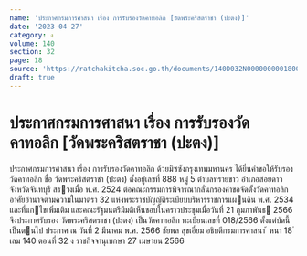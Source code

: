 ```yaml
---
name: 'ประกาศกรมการศาสนา เรื่อง การรับรองวัดคาทอลิก [วัดพระคริสตราชา (ปะตง)]'
date: '2023-04-27'
category: ง
volume: 140
section: 32
page: 18
source: 'https://ratchakitcha.soc.go.th/documents/140D032N0000000001800.pdf'
draft: true
---
```


# ประกาศกรมการศาสนา เรื่อง การรับรองวัดคาทอลิก [วัดพระคริสตราชา (ปะตง)]

ประกาศกรมการศาสนา เรื่อง การรับรองวัดคาทอลิก ด้วยมิซซังกรุงเทพมหานคร ได้ยื่นคําขอให้รับรองวัดคาทอลิก ชื่อ วัดพระคริสตราชา (ปะตง) ตั้งอยู่เลขที่ 888 หมู่ 5 ตําบลทรายขาว อําเภอสอยดาว จังหวัดจันทบุรี สรางเมื่อ พ.ศ. 2524 ต่อคณะกรรมการพิจารณากลั่นกรองคําขอจัดตั้งวัดคาทอลิก อาศัยอํานาจตามความในมาตรา 32 แห่งพระราชบัญญัติระเบียบบริหารราชการแผนดิน พ.ศ. 2534 และที่แกไขเพิ่มเติม และคณะรัฐมนตรีมีมติเห็นชอบในคราวประชุมเมื่อวันที่ 21 กุมภาพันธ 2566 จึงประกาศรับรอง วัดพระคริสตราชา (ปะตง) เป็นวัดคาทอลิก ทะเบียนเลขที่ 018/2566 ตั้งแต่บัดนี้เป็นตนไป ประกาศ ณ วันที่ 2 มีนาคม พ.ศ. 2566 ชัยพล สุขเอี่ยม อธิบดีกรมการศาสนา ้ หนา 18 ่ เลม 140 ตอนที่ 32 ง ราชกิจจานุเบกษา 27 เมษายน 2566
